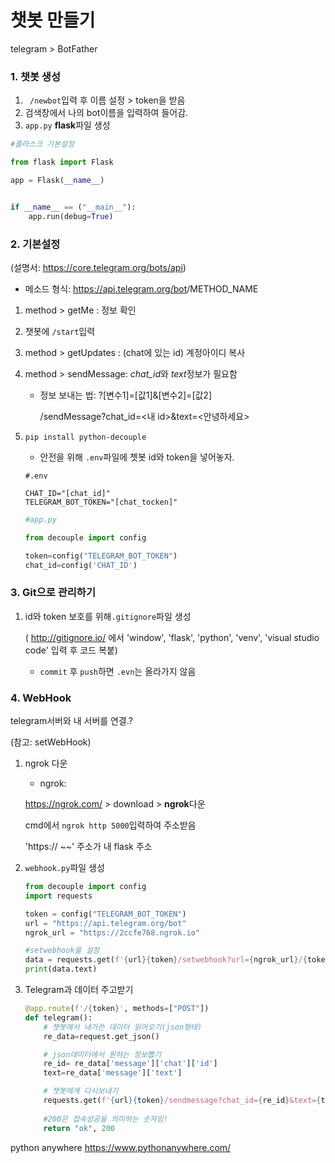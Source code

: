 # 챗봇 만들기

telegram > BotFather



### 1. 챗봇 생성

1. ` /newbot`입력 후 이름 설정 > token을 받음
2. 검색창에서 나의 bot이름을 입력하여 들어감.
3. `app.py` **flask**파일 생성

```python
#플라스크 기본설정

from flask import Flask

app = Flask(__name__)


if __name__ == ("__main__"):
    app.run(debug=True)
```



### 2. 기본설정

(설명서: https://core.telegram.org/bots/api) 

- 메소드 형식: https://api.telegram.org/bot<token>/METHOD_NAME 



1. method > getMe :  정보 확인

2. 챗봇에 `/start`입력

3. method > getUpdates : (chat에 있는 id) 계정아이디 복사

4. method > sendMessage: *chat_id*와 *text*정보가 필요함

   - 정보 보내는 법: ?[변수1]=[값1]&[변수2]=[값2]

     /sendMessage?chat_id=<내 id>&text=<안녕하세요>

5. `pip install python-decouple`

   - 안전을 위해 `.env`파일에 쳇봇 id와 token을 넣어놓자.

   ```
   #.env
   
   CHAT_ID="[chat_id]"
   TELEGRAM_BOT_TOKEN="[chat_tocken]"
   ```

   ```python
   #app.py
   
   from decouple import config
   
   token=config("TELEGRAM_BOT_TOKEN")
   chat_id=config('CHAT_ID')
   ```



### 3. Git으로 관리하기

1. id와 token 보호를 위해`.gitignore`파일 생성

   ( http://gitignore.io/ 에서 'window', 'flask', 'python', 'venv', 'visual studio code' 입력 후 코드 복붙)

   - `commit` 후 `push`하면 `.evn`는 올라가지 않음



### 4. WebHook

telegram서버와 내 서버를 연결.? 

(참고: setWebHook)

1. ngrok 다운

   - ngrok: 

   https://ngrok.com/ > download > **ngrok**다운

   cmd에서 `ngrok http 5000`입력하여 주소받음

   

   'https:// ~~' 주소가 내 flask 주소

2. `webhook.py`파일 생성

   ```python
   from decouple import config 
   import requests
   
   token = config("TELEGRAM_BOT_TOKEN")
   url = "https://api.telegram.org/bot"
   ngrok_url = "https://2ccfe768.ngrok.io"
   
   #setwebhook을 설정
   data = requests.get(f'{url}{token}/setwebhook?url={ngrok_url}/{token}')
   print(data.text)
   ```

3. Telegram과 데이터 주고받기

   ```python
   @app.route(f'/{token}', methods=["POST"])
   def telegram():
       # 챗봇에서 내가쓴 데이터 읽어오기(json형태)
       re_data=request.get_json()
   
       # json데이터에서 원하는 정보뽑기
       re_id= re_data['message']['chat']['id']
       text=re_data['message']['text']
   
       # 챗봇에게 다시보내기
       requests.get(f'{url}{token}/sendmessage?chat_id={re_id}&text={text}')
       
       #200은 접속성공을 의미하는 숫자임!
       return "ok", 200   
   ```



python anywhere https://www.pythonanywhere.com/